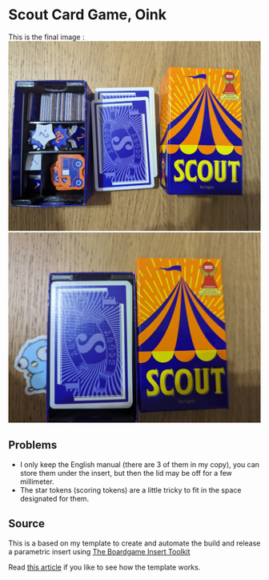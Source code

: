 # Scout Card Game, Oink 

This is the final image : 
![The inner layer](images/inner.jpg?raw=true "The inner layer")
![With cards](images/out.jpg?raw=true "With cards")

## Problems

- I only keep the English manual (there are 3 of them in my copy), you can store them under the insert, but then the lid may be off for a few millimeter.
- The star tokens (scoring tokens) are a little tricky to fit in the space designated for them.

## Source

This is a based on my template to create and automate the build and release a parametric insert using 
[The Boardgame Insert Toolkit](https://github.com/dppdppd/The-Boardgame-Insert-Toolkit) 

Read [this article](https://medium.com/@fzerorubigd/a-ci-cd-for-creating-board-game-insert-1c685aaa1a4f) if you like to see how the template works.
